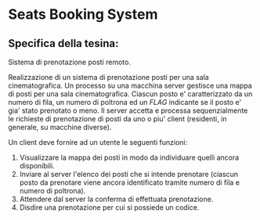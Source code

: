 Seats Booking System
====================

Specifica della tesina:
-----------------------

Sistema di prenotazione posti remoto.


Realizzazione di un sistema di prenotazione posti per una sala
cinematografica. Un processo su una macchina server gestisce una mappa di
posti per una sala cinematografica. Ciascun posto e' caratterizzato da un
numero di fila, un numero di poltrona ed un *FLAG* indicante se il posto
e' gia' stato prenotato o meno. Il server accetta e processa sequenzialmente le
richieste di prenotazione di posti da uno o piu' client (residenti, in
generale, su macchine diverse).


Un client deve fornire ad un utente le seguenti funzioni:
<ol>
<li>Visualizzare la mappa dei posti in modo da individuare quelli ancora
disponibili.</li>
<li>Inviare al server l'elenco dei posti che si intende prenotare (ciascun
posto da prenotare viene ancora identificato tramite numero di fila e numero di
poltrona).</li>
<li>Attendere dal server la conferma di effettuata prenotazione.</li>
<li>Disdire una prenotazione per cui si possiede un codice.</li>

